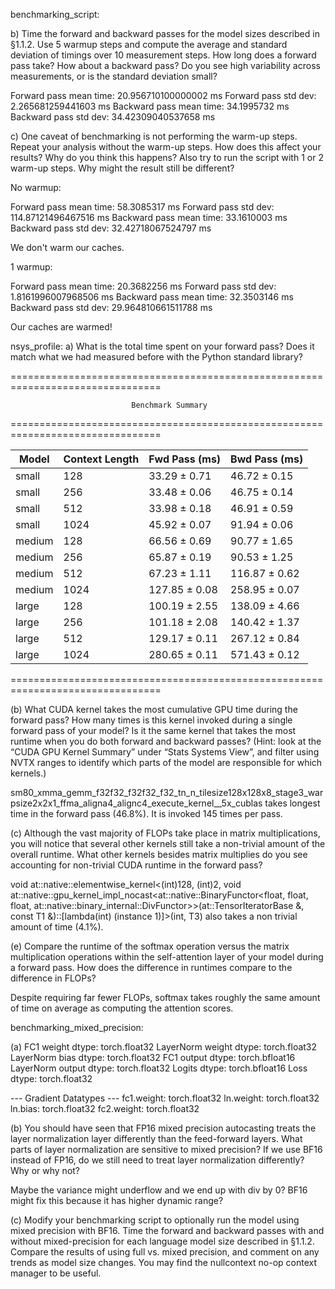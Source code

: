 benchmarking_script:

b) Time the forward and backward passes for the model sizes described in §1.1.2. Use 5 warmup steps and compute the average and standard deviation of timings over 10 measurement steps. How long does a forward pass take? How about a backward pass? Do you see high variability across measurements, or is the standard deviation small?

Forward pass mean time: 20.956710100000002 ms
Forward pass std dev: 2.265681259441603 ms
Backward pass mean time: 34.1995732 ms
Backward pass std dev: 34.42309040537658 ms

c) One caveat of benchmarking is not performing the warm-up steps. Repeat your analysis without the warm-up steps. How does this affect your results? Why do you think this happens? Also try to run the script with 1 or 2 warm-up steps. Why might the result still be different?

No warmup:

Forward pass mean time: 58.3085317 ms
Forward pass std dev: 114.87121496467516 ms
Backward pass mean time: 33.1610003 ms
Backward pass std dev: 32.42718067524797 ms

We don't warm our caches.

1 warmup:

Forward pass mean time: 20.3682256 ms
Forward pass std dev: 1.8161996007968506 ms
Backward pass mean time: 32.3503146 ms
Backward pass std dev: 29.964810661511788 ms

Our caches are warmed!

nsys_profile:
a) What is the total time spent on your forward pass? Does it match what we had measured before
with the Python standard library?

================================================================================

                               Benchmark Summary

================================================================================

| Model      | Context Length  | Fwd Pass (ms)   | Bwd Pass (ms)   |
|------------|-----------------|-----------------|-----------------|
| small      | 128             | 33.29 ± 0.71    | 46.72 ± 0.15    |
| small      | 256             | 33.48 ± 0.06    | 46.75 ± 0.14    |
| small      | 512             | 33.98 ± 0.18    | 46.91 ± 0.59    |
| small      | 1024            | 45.92 ± 0.07    | 91.94 ± 0.06    |
| medium     | 128             | 66.56 ± 0.69    | 90.77 ± 1.65    |
| medium     | 256             | 65.87 ± 0.19    | 90.53 ± 1.25    |
| medium     | 512             | 67.23 ± 1.11    | 116.87 ± 0.62   |
| medium     | 1024            | 127.85 ± 0.08   | 258.95 ± 0.07   |
| large      | 128             | 100.19 ± 2.55   | 138.09 ± 4.66   |
| large      | 256             | 101.18 ± 2.08   | 140.42 ± 1.37   |
| large      | 512             | 129.17 ± 0.11   | 267.12 ± 0.84   |
| large      | 1024            | 280.65 ± 0.11   | 571.43 ± 0.12   |
================================================================================

(b) What CUDA kernel takes the most cumulative GPU time during the forward pass? How many
times is this kernel invoked during a single forward pass of your model? Is it the same kernel
that takes the most runtime when you do both forward and backward passes? (Hint: look at the
“CUDA GPU Kernel Summary” under “Stats Systems View”, and filter using NVTX ranges to
identify which parts of the model are responsible for which kernels.)

sm80_xmma_gemm_f32f32_f32f32_f32_tn_n_tilesize128x128x8_stage3_warpsize2x2x1_ffma_aligna4_alignc4_execute_kernel__5x_cublas
takes longest time in the forward pass (46.8%). It is invoked 145 times per pass.

(c) Although the vast majority of FLOPs take place in matrix multiplications, you will notice that
several other kernels still take a non-trivial amount of the overall runtime. What other kernels
besides matrix multiplies do you see accounting for non-trivial CUDA runtime in the forward
pass?

void at::native::elementwise_kernel<(int)128, (int)2, void at::native::gpu_kernel_impl_nocast<at::native::BinaryFunctor<float, float, float, at::native::binary_internal::DivFunctor<float>>>(at::TensorIteratorBase &, const T1 &)::[lambda(int) (instance 1)]>(int, T3)
also takes a non trivial amount of time (4.1%).

(e) Compare the runtime of the softmax operation versus the matrix multiplication operations within
the self-attention layer of your model during a forward pass. How does the difference in runtimes
compare to the difference in FLOPs?

Despite requiring far fewer FLOPs, softmax takes roughly the same amount of time
on average as computing the attention scores.

benchmarking_mixed_precision:

(a)
FC1 weight dtype: torch.float32
LayerNorm weight dtype: torch.float32
LayerNorm bias dtype: torch.float32
FC1 output dtype: torch.bfloat16
LayerNorm output dtype: torch.float32
Logits dtype: torch.bfloat16
Loss dtype: torch.float32

--- Gradient Datatypes ---
fc1.weight: torch.float32
ln.weight: torch.float32
ln.bias: torch.float32
fc2.weight: torch.float32

(b) You should have seen that FP16 mixed precision autocasting treats the layer normalization layer
differently than the feed-forward layers. What parts of layer normalization are sensitive to mixed
precision? If we use BF16 instead of FP16, do we still need to treat layer normalization differently?
Why or why not?

Maybe the variance might underflow and we end up with div by 0?
BF16 might fix this because it has higher dynamic range?

(c) Modify your benchmarking script to optionally run the model using mixed precision with BF16. Time the forward and backward passes with and without mixed-precision for each language model size described in §1.1.2. Compare the results of using full vs. mixed precision, and comment on any trends as model size changes. You may find the nullcontext no-op context manager to be useful.
